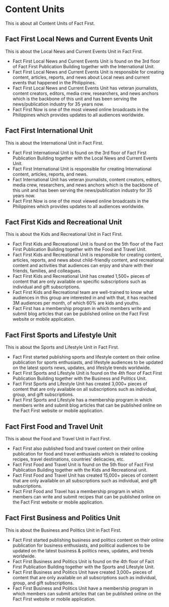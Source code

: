 # Content Units

This is about all Content Units of Fact First.

## Fact First Local News and Current Events Unit

This is about the Local News and Current Events Unit in Fact First.

- Fact First Local News and Current Events Unit is found on the 3rd floor of Fact First Publication Building together with the International Unit.
- Fact First Local News and Current Events Unit is responsible for creating content, articles, reports, and news about Local news and current events that happened in the Philippines.
- Fact First Local News and Current Events Unit has veteran journalists, content creators, editors, media crew, researchers, and news anchors which is the backbone of this unit and has been serving the news/publication industry for 35 years now.
- Fact First Now is one of the most viewed online broadcasts in the Philippines which provides updates to all audiences worldwide.

## Fact First International Unit

This is about the International Unit in Fact First.

- Fact First International Unit is found on the 3rd floor of Fact First Publication Building together with the Local News and Current Events Unit.
- Fact First International Unit is responsible for creating International content, articles, reports, and news.
- Fact International Unit has veteran journalists, content creators, editors, media crew, researchers, and news anchors which is the backbone of this unit and has been serving the news/publication industry for 35 years now.
- Fact First Now is one of the most viewed online broadcasts in the Philippines which provides updates to all audiences worldwide.

## Fact First Kids and Recreational Unit

This is about the Kids and Recreational Unit in Fact First.

- Fact First Kids and Recreational Unit is found on the 5th floor of the Fact First Publication Building together with the Food and Travel Unit.
- Fact First Kids and Recreational Unit is responsible for creating content, articles, reports, and news about child-friendly content, and recreational content and activities that audiences can enjoy and share with their friends, families, and colleagues.
- Fact First Kids and Recreational Unit has created 1,500+ pieces of content that are only available on specific subscriptions such as individual and gift subscriptions.
- Fact First Kids and Recreational team are well-trained to know what audiences in this group are interested in and with that, it has reached 3M audiences per month, of which 60% are kids and youths.
- Fact First has a membership program in which members write and submit blog articles that can be published online on the Fact First website or mobile application.

## Fact First Sports and Lifestyle Unit

This is about the Sports and Lifestyle Unit in Fact First.

- Fact First started publishing sports and lifestyle content on their online publication for sports enthusiasts, and lifestyle audiences to be updated on the latest sports news, updates, and lifestyle trends worldwide.
- Fact First Sports and Lifestyle Unit is found on the 4th floor of Fact First Publication Building together with the Business and Politics Unit.
- Fact First Sports and Lifestyle Unit has created 3,000+ pieces of content that are only available on all subscriptions such as individual, group, and gift subscriptions.
- Fact First Sports and Lifestyle has a membership program in which members write and submit blog articles that can be published online on the Fact First website or mobile application.

## Fact First Food and Travel Unit

This is about the Food and Travel Unit in Fact First.

- Fact First also published food and travel content on their online publication for food and travel enthusiasts which is related to cooking recipes, travel destinations, countries' delicacies, etc.
- Fact First Food and Travel Unit is found on the 5th floor of Fact First Publication Building together with the Kids and Recreational unit.
- Fact First Food and Travel Unit has created 15,000+ pieces of content that are only available on all subscriptions such as individual, and gift subscriptions.
- Fact First Food and Travel has a membership program in which members can write and submit recipes that can be published online on the Fact First website or mobile application.

## Fact First Business and Politics Unit

This is about the Business and Politics Unit in Fact First.

- Fact First started publishing business and politics content on their online publication for business enthusiasts, and political audiences to be updated on the latest business & politics news, updates, and trends worldwide.
- Fact First Business and Politics Unit is found on the 4th floor of Fact First Publication Building together with the Sports and Lifestyle Unit.
- Fact First Business and Politics Unit have created 3,000+ pieces of content that are only available on all subscriptions such as individual, group, and gift subscriptions.
- Fact First Business and Politics Unit have a membership program in which members can submit articles that can be published online on the Fact First website or mobile application.